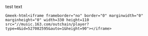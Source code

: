 test text

`Gmeek-html<iframe frameborder="no" border="0" marginwidth="0" marginheight="0" width=330 height=110 src="//music.163.com/outchain/player?type=4&id=527082595&auto=1&height=90"></iframe>`